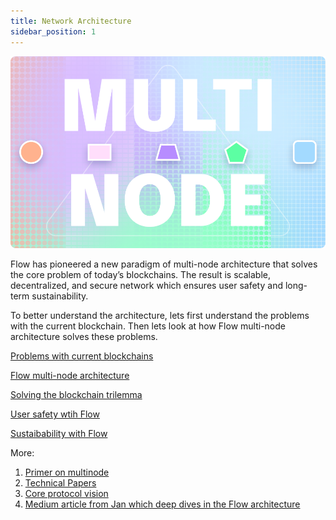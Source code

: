 ```yaml
---
title: Network Architecture
sidebar_position: 1
---
```


![banner](./images/banner.png)

Flow has pioneered a new paradigm of multi-node architecture that solves the core problem of today’s blockchains.
The result is scalable, decentralized, and secure network which ensures user safety and long-term sustainability.

To better understand the architecture, lets first understand the problems with the current blockchain. Then lets look at how Flow multi-node architecture solves these problems.


[Problems with current blockchains](./problems-with-blockchains.md)

[Flow multi-node architecture](./multi-node-architecture.md)

[Solving the blockchain trilemma](./solving-blockchain-trilemma.md)

[User safety wtih Flow](./user-safety.md)

[Sustaibability with Flow](./sustainability.md)

More:
1. [Primer on multinode](https://flow.com/primer#primer-multinode)
2. [Technical Papers](https://flow.com/technical-paper)
3. [Core protocol vision](https://flow.com/core-protocol-vision)
4. [Medium article from Jan which deep dives in the Flow architecture](https://jan-bernatik.medium.com/introduction-to-flow-blockchain-7532977c8af8)